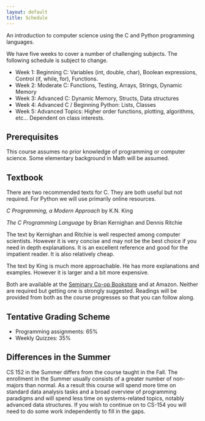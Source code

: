 ```yaml
---
layout: default
title: Schedule
---
```


An introduction to computer science using the C and Python programming languages.

We have five weeks to cover a number of challenging subjects. The following schedule is subject to change. 

 * Week 1: Beginning C: Variables (int, double, char), Boolean expressions, Control (if, while, for), Functions.
 * Week 2: Moderate C: Functions, Testing, Arrays, Strings, Dynamic Memory
 * Week 3: Advanced C: Dynamic Memory, Structs, Data structures
 * Week 4: Advanced C / Beginning Python: Lists, Classes
 * Week 5: Advanced Topics: Higher order functions, plotting, algorithms, etc...  Dependent on class interests.

Prerequisites
-------------

This course assumes no prior knowledge of programming or computer science. Some elementary background in Math will be assumed. 

Textbook
--------

There are two recommended texts for C. They are both useful but not required. For Python we will use primarily online resources.

*C Programming, a Modern Approach* by K.N. King

*The C Programming Language* by Brian Kernighan and Dennis Ritchie

The text by Kernighan and Ritchie is well respected among computer scientists. However it is very concise and may not be the best choice if you need in depth explanations. It is an excellent reference and good for the impatient reader. It is also relatively cheap.

The text by King is much more approachable. He has more explanations and examples. However it is larger and a bit more expensive.

Both are available at the [Seminary Co-op
Bookstore](http://goo.gl/maps/qHRA) and at Amazon. Neither are required but getting one is strongly suggested. Readings will be provided from both as the course progresses so that you can follow along.

Tentative Grading Scheme
------------------------

 * Programming assignments: 65%
 * Weekly Quizzes: 35%

Differences in the Summer
-------------------------

CS 152 in the Summer differs from the course taught in the Fall. The
enrollment in the Summer usually consists of a greater number of non-majors
than normal. As a result this course will spend more time on standard data
analysis tasks and a broad overview of programming paradigms and will spend
less time on systems-related topics, notably advanced data structures. If you wish to continue on to CS-154 you will need to do some work independently to fill in the gaps. 

